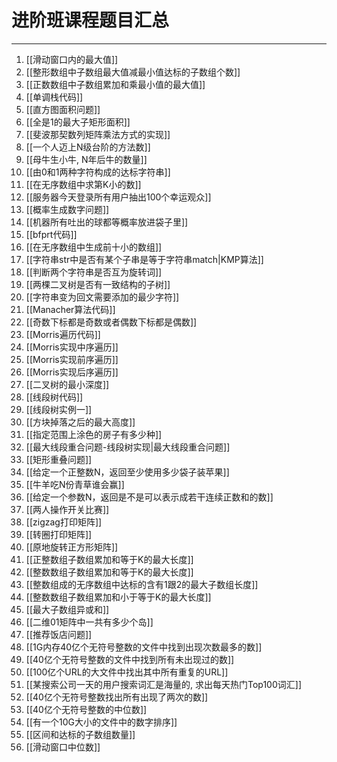 # 进阶班课程题目汇总


---

1. [[滑动窗口内的最大值]]
1. [[整形数组中子数组最大值减最小值达标的子数组个数]]
1. [[正数数组中子数组累加和乘最小值的最大值]]
1. [[单调栈代码]]  
1. [[直方图面积问题]]
1. [[全是1的最大子矩形面积]]
1. [[斐波那契数列矩阵乘法方式的实现]]
1. [[一个人迈上N级台阶的方法数]]
1. [[母牛生小牛, N年后牛的数量]]
1. [[由0和1两种字符构成的达标字符串]]
1. [[在无序数组中求第K小的数]]  
1. [[服务器今天登录所有用户抽出100个幸运观众]]  
1. [[概率生成数字问题]]   
1. [[机器所有吐出的球都等概率放进袋子里]]  
1. [[bfprt代码]]  
1. [[在无序数组中生成前十小的数组]]  
1. [[字符串str中是否有某个子串是等于字符串match|KMP算法]]  
1. [[判断两个字符串是否互为旋转词]]  
1. [[两棵二叉树是否有一致结构的子树]]  
1. [[字符串变为回文需要添加的最少字符]]  
1. [[Manacher算法代码]]    
1. [[奇数下标都是奇数或者偶数下标都是偶数]]  
1. [[Morris遍历代码]]
1. [[Morris实现中序遍历]]
1. [[Morris实现前序遍历]]
1. [[Morris实现后序遍历]]
1. [[二叉树的最小深度]]  
1. [[线段树代码]]  
1. [[线段树实例一]]  
1. [[方块掉落之后的最大高度]]  
1. [[指定范围上涂色的房子有多少种]]
1. [[最大线段重合问题-线段树实现|最大线段重合问题]]
1. [[矩形重叠问题]]
1. [[给定一个正整数N，返回至少使用多少袋子装苹果]]
1. [[牛羊吃N份青草谁会赢]]
1. [[给定一个参数N，返回是不是可以表示成若干连续正数和的数]]
1. [[两人操作开关比赛]]
1. [[zigzag打印矩阵]]
1. [[转圈打印矩阵]]
1. [[原地旋转正方形矩阵]]
1. [[正整数组子数组累加和等于K的最大长度]]   
1. [[整数数组子数组累加和等于K的最大长度]]   
1. [[整数组成的无序数组中达标的含有1跟2的最大子数组长度]]   
1. [[整数数组子数组累加和小于等于K的最大长度]]  
1. [[最大子数组异或和]]  
1. [[二维01矩阵中一共有多少个岛]]  
1. [[推荐饭店问题]]  
1. [[1G内存40亿个无符号整数的文件中找到出现次数最多的数]]
1. [[40亿个无符号整数的文件中找到所有未出现过的数]]
1. [[100亿个URL的大文件中找出其中所有重复的URL]]
1. [[某搜索公司一天的用户搜索词汇是海量的, 求出每天热门Top100词汇]] 
1. [[40亿个无符号整数找出所有出现了两次的数]]
1. [[40亿个无符号整数的中位数]]
1. [[有一个10G大小的文件中的数字排序]]
1. [[区间和达标的子数组数量]]
1. [[滑动窗口中位数]]